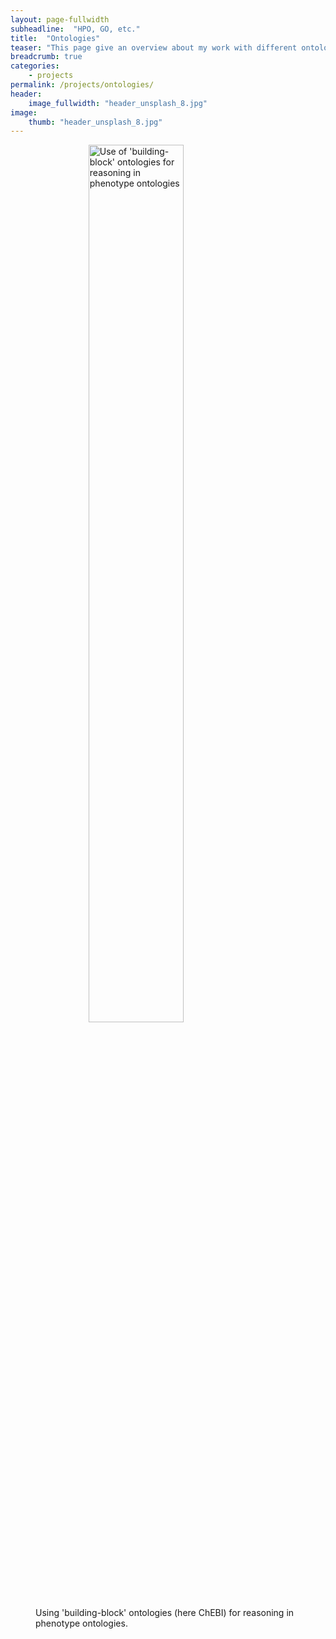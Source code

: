 ```yaml
---
layout: page-fullwidth
subheadline:  "HPO, GO, etc."
title:  "Ontologies"
teaser: "This page give an overview about my work with different ontologies in the life science domain."
breadcrumb: true
categories:
    - projects
permalink: /projects/ontologies/
header:
    image_fullwidth: "header_unsplash_8.jpg"
image:
    thumb: "header_unsplash_8.jpg"
---
```



<figure>
	<img src="{{ site.url }}{{ site.baseurl }}/images/reasoning.png" style="display: table-caption; margin: 0 auto;" width="60%" alt="Use of 'building-block' ontologies for reasoning in phenotype ontologies" itemprop="image">
	<figcaption class="text-right">Using 'building-block' ontologies (here ChEBI) for reasoning in phenotype ontologies.</figcaption>
</figure>